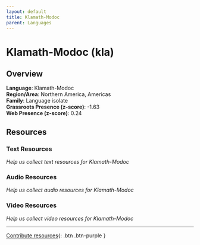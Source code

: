 ```yaml
---
layout: default
title: Klamath-Modoc
parent: Languages
---
```


# Klamath-Modoc (kla)

## Overview

**Language**: Klamath-Modoc  
**Region/Area**: Northern America, Americas  
**Family**: Language isolate  
**Grassroots Presence (z-score)**: -1.63  
**Web Presence (z-score)**: 0.24  

## Resources

### Text Resources
*Help us collect text resources for Klamath-Modoc*

### Audio Resources
*Help us collect audio resources for Klamath-Modoc*

### Video Resources
*Help us collect video resources for Klamath-Modoc*

---

[Contribute resources](https://forms.office.com/e/1SfLJx3u1r){: .btn .btn-purple }
